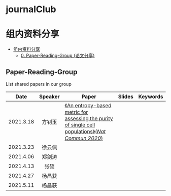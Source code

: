 # journalClub
# 组内资料分享

- [组内资料分享](#组内资料分享)
  - [0. Paper-Reading-Group (论文分享)](#Paper-Reading-Group)

## Paper-Reading-Group

List shared papers in our group

| Date      | Speaker | Paper                                                        | Slides | Keywords |
| --------- | :-----: | ------------------------------------------------------------ | ------ | -------- |
| 2021.3.18 | 方钊玉  | [《An entropy-based metric for assessing the purity of single cell populations》(*Nat Commun 2020*)](https://www.nature.com/articles/s41467-020-16904-3) |        |          |
| 2021.3.23 | 徐云佩  |                                                              |        |          |
| 2021.4.06 | 郑剑涛  |                                                              |        |          |
| 2021.4.13 |  张硕   |                                                              |        |          |
| 2021.4.27 | 杨昌获  |                                                              |        |          |
| 2021.5.11 | 杨昌获  |                                                              |        |          |
